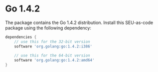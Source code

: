 # Go 1.4.2

The package contains the Go 1.4.2 distribution. Install this SEU-as-code package using the following dependency:
```groovy
dependencies {
	// use this for the 32-bit version
	software 'org.golang:go:1.4.2:i386'
	
	// use this for the 64-bit version
	software 'org.golang:go:1.4.2:amd64'
}
```
